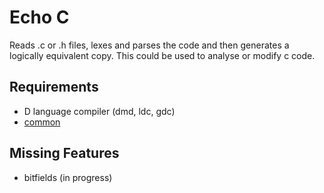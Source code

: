 # Echo C 

Reads .c or .h files, lexes and parses the code and then generates a logically equivalent copy.
This could be used to analyse or modify c code. 

## Requirements

- D language compiler (dmd, ldc, gdc)
- [common](https://github.com/pvmoore/dlang-common) 

## Missing Features

- bitfields (in progress)
